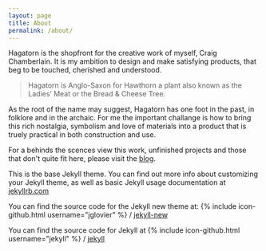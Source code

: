 ```yaml
---
layout: page
title: About
permalink: /about/
---
```


Hagatorn is the shopfront for the creative work of myself, Craig Chamberlain.  It is my ambition to design and make satisfying products, that beg to be touched, cherished and understood.

> Hagatorn is Anglo-Saxon for Hawthorn a plant also known as the Ladies’ Meat or the Bread & Cheese Tree.

As the root of the name may suggest, Hagatorn has one foot in the past, in folklore and in the archaic.  For me the important challange is how to bring this rich nostalgia, symbolism and love of materials into a product that is truely practical in both construction and use.

For a behinds the scences view this work, unfinished projects and those that don't quite fit here, please visit the [blog](https://blog.hagatorn.com/).






This is the base Jekyll theme. You can find out more info about customizing your Jekyll theme, as well as basic Jekyll usage documentation at [jekyllrb.com](http://jekyllrb.com/)

You can find the source code for the Jekyll new theme at:
{% include icon-github.html username="jglovier" %} /
[jekyll-new](https://github.com/jglovier/jekyll-new)

You can find the source code for Jekyll at
{% include icon-github.html username="jekyll" %} /
[jekyll](https://github.com/jekyll/jekyll)
